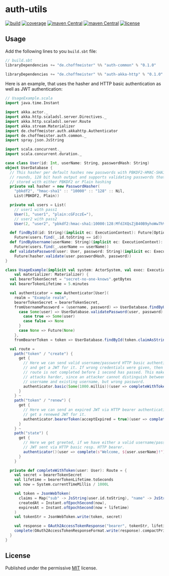 # auth-utils

[![build](https://img.shields.io/circleci/project/choffmeister/auth-utils/develop.svg)](https://circleci.com/gh/choffmeister/auth-utils)
[![coverage](https://img.shields.io/coveralls/choffmeister/auth-utils/develop.svg)](https://coveralls.io/github/choffmeister/auth-utils?branch=develop)
[![maven Central](https://img.shields.io/maven-central/v/de.choffmeister/auth-common_2.11.svg)](http://search.maven.org/#search%7Cgav%7C1%7Cg%3A%22de.choffmeister%22%20AND%20a%3A%22auth-common_2.11%22)
[![maven Central](https://img.shields.io/maven-central/v/de.choffmeister/auth-akka-http_2.11.svg)](http://search.maven.org/#search%7Cgav%7C1%7Cg%3A%22de.choffmeister%22%20AND%20a%3A%22auth-akka-http_2.11%22)
[![license](http://img.shields.io/badge/license-MIT-lightgrey.svg)](http://opensource.org/licenses/MIT)

## Usage

Add the following lines to you `build.sbt` file:

~~~ scala
// build.sbt
libraryDependencies += "de.choffmeister" %% "auth-common" % "0.1.0"

libraryDependencies += "de.choffmeister" %% "auth-akka-http" % "0.1.0"
~~~

Here is an example, that uses the hasher and HTTP basic authentication as well as JWT authentication:

~~~ scala
// UsageExample.scala
import java.time.Instant

import akka.actor._
import akka.http.scaladsl.server.Directives._
import akka.http.scaladsl.server.Route
import akka.stream.Materializer
import de.choffmeister.auth.akkahttp.Authenticator
import de.choffmeister.auth.common._
import spray.json.JsString

import scala.concurrent._
import scala.concurrent.duration._

case class User(id: Int, userName: String, passwordHash: String)
object UserDatabase {
  // This hasher per default hashes new passwords with PBKDF2-HMAC-SHA1, 10000
  // rounds, 128 bit hash output and supports validating passwords that were
  // stored with either PBKDF2 or Plain hashing
  private val hasher = new PasswordHasher(
    "pbkdf2", "hmac-sha1" :: "10000" :: "128" :: Nil,
    List(PBKDF2, Plain))

  private val users = List(
    // user1 with pass1
    User(1, "user1", "plain:cGFzczE="),
    // user2 with pass2
    User(2, "user2", "pbkdf2:hmac-sha1:10000:128:MfdJXQsZjB40B9yhoWw7hVkNkAK9qd4Dt5y1JTPaRDw=:gxnD5GLjZljqp9ybgpFlvQ=="))

  def findById(id: String)(implicit ec: ExecutionContext): Future[Option[User]] =
    Future(users.find(_.id.toString == id))
  def findByUsername(userName: String)(implicit ec: ExecutionContext): Future[Option[User]] =
    Future(users.find(_.userName == userName))
  def validatePassword(user: User, password: String)(implicit ec: ExecutionContext): Future[Boolean] =
    Future(hasher.validate(user.passwordHash, password))
}

class UsageExample(implicit val system: ActorSystem, val exec: ExecutionContext,
    val materializer: Materializer) {
  val bearerTokenSecret = "secret-no-one-knows".getBytes
  val bearerTokenLifetime = 5.minutes

  val authenticator = new Authenticator[User](
    realm = "Example realm",
    bearerTokenSecret = bearerTokenSecret,
    fromUsernamePassword = (username, password) => UserDatabase.findByUsername(username).flatMap {
      case Some(user) => UserDatabase.validatePassword(user, password).map {
        case true => Some(user)
        case false => None
      }
      case None => Future(None)
    },
    fromBearerToken = token => UserDatabase.findById(token.claimAsString("sub").right.get))

  val route =
    path("token" / "create") {
      get {
        // Here we can send valid username/password HTTP basic authentication
        // and get a JWT for it. If wrong credentials were given, then this
        // route is not completed before 1 second has passed. This makes timing
        // attacks harder, since an attacker cannot distinguish between wrong
        // username and existing username, but wrong password.
        authenticator.basic(Some(1000.millis))(user => completeWithToken(user))
      }
    } ~
    path("token" / "renew") {
      get {
        // Here we can send an expired JWT via HTTP bearer authentication and
        // get a renewed JWT for it.
        authenticator.bearerToken(acceptExpired = true)(user => completeWithToken(user))
      }
    } ~
    path("state") {
      get {
        // Here we get greeted, if we have either a valid username/password or
        // JWT sent via HTTP basic resp. HTTP bearer.
        authenticator()(user => complete(s"Welcome, ${user.userName}!"))
      }
    }

  private def completeWithToken(user: User): Route = {
    val secret = bearerTokenSecret
    val lifetime = bearerTokenLifetime.toSeconds
    val now = System.currentTimeMillis / 1000L

    val token = JsonWebToken(
      claims = Map("sub" -> JsString(user.id.toString), "name" -> JsString(user.userName)),
      createdAt = Instant.ofEpochSecond(now),
      expiresAt = Instant.ofEpochSecond(now + lifetime)
    )
    val tokenStr = JsonWebToken.write(token, secret)

    val response = OAuth2AccessTokenResponse("bearer", tokenStr, lifetime)
    complete(OAuth2AccessTokenResponseFormat.write(response).compactPrint)
  }
}
~~~

## License

Published under the permissive [MIT](http://opensource.org/licenses/MIT) license.
